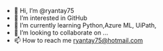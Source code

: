 - 👋 Hi, I’m @ryantay75
- 👀 I’m interested in GitHub
- 🌱 I’m currently learning Python,Azure ML, UiPath, 
- 💞️ I’m looking to collaborate on ...
- 📫 How to reach me ryantay75@hotmail.com

<!---
ryantay75/ryantay75 is a ✨ special ✨ repository because its `README.md` (this file) appears on your GitHub profile.
You can click the Preview link to take a look at your changes.
--->

